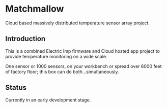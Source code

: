 # Matchmallow
Cloud based massively distributed temperature sensor array project.

## Introduction
This is a combined Electric Imp firmware and Cloud hosted app project to provide temperature monitoring on a wide scale.


One sensor or 1000 sensors, on your workbench or spread over 6000 feet of factory floor; this box can do both...simultaneously.

## Status
Currently in an early development stage.
